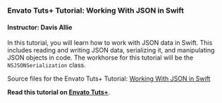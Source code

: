### Envato Tuts+ Tutorial: Working With JSON in Swift

#### Instructor: Davis Allie

In this tutorial, you will learn how to work with JSON data in Swift. This includes reading and writing JSON data, serializing it, and manipulating JSON objects in code. The workhorse for this tutorial will be the `NSJSONSerialization` class.

Source files for the Envato Tuts+ Tutorial: [Working With JSON in Swift](http://code.tutsplus.com/tutorials/working-with-json-in-swift--cms-25335)

**Read this tutorial on [Envato Tuts+](https://code.tutsplus.com)**.
